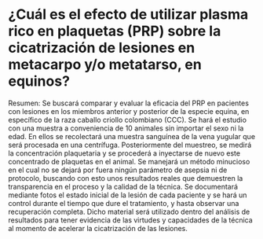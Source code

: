 
# ¿Cuál es el efecto de utilizar plasma rico en plaquetas (PRP) sobre la cicatrización de lesiones en metacarpo y/o metatarso, en equinos?

 Resumen: Se buscará comparar y evaluar la eficacia del PRP en pacientes con lesiones en los miembros anterior y posterior de la especie equina, en específico de la raza caballo criollo colombiano (CCC). Se hará el estudio con una muestra a conveniencia de 10 animales sin importar el sexo ni la edad. En ellos se recolectará una muestra sanguínea de la vena yugular que será procesada en una centrífuga. Posteriormente del muestreo, se medirá la concentración plaquetaria y se procederá a inyectarse de nuevo este concentrado de plaquetas en el animal.
Se manejará un método minucioso en el cual no se dejará por fuera ningún parámetro de asepsia ni de protocolo, buscando con esto unos resultados reales que demuestren la transparencia en el proceso y la calidad de la técnica.
Se documentará mediante fotos el estado inicial de la lesión de cada paciente y se hará un control durante el tiempo que dure el tratamiento, y hasta observar una recuperación completa. Dicho material será utilizado dentro del análisis de resultados para tener evidencia de las virtudes y capacidades de la técnica al momento de acelerar la cicatrización de las lesiones.


